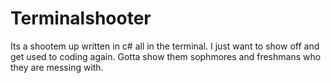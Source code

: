 # Terminalshooter
Its a shootem up written in c# all in the terminal. I just want to show off and get used to coding again.
Gotta show them  sophmores and freshmans  who they are messing with.
